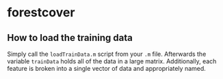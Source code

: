 forestcover
===========

How to load the training data
-----------------------------
Simply call the `loadTrainData.m` script from your `.m` file. Afterwards the variable `trainData` holds all of the data in a large matrix. Additionally, each feature is broken into a single vector of data and appropriately named.